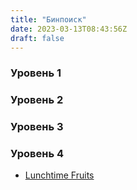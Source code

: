 ```yaml
---
title: "Бинпоиск"
date: 2023-03-13T08:43:56Z
draft: false
---
```


### Уровень 1
### Уровень 2
### Уровень 3
### Уровень 4
* [Lunchtime Fruits](https://codeforces.com/gym/104052/problem/A)
